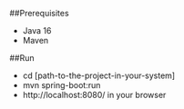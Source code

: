 ##Prerequisites

* Java 16
* Maven

##Run
* cd [path-to-the-project-in-your-system]
* mvn spring-boot:run
* http://localhost:8080/ in your browser